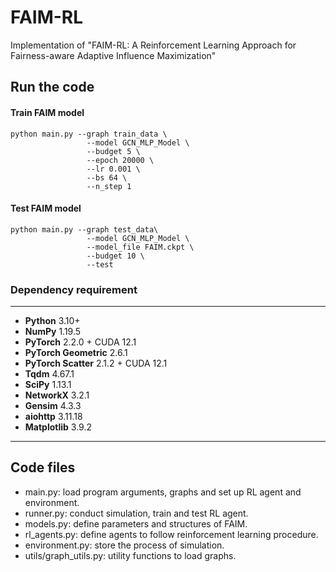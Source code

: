 # FAIM-RL

Implementation of "FAIM-RL: A Reinforcement Learning Approach for Fairness-aware Adaptive Influence Maximization"

Run the code
------------

#### Train FAIM model

	python main.py --graph train_data \
                     --model GCN_MLP_Model \
                     --budget 5 \
                     --epoch 20000 \
                     --lr 0.001 \
                     --bs 64 \
                     --n_step 1

#### Test FAIM model

	python main.py --graph test_data\
                     --model GCN_MLP_Model \
                     --model_file FAIM.ckpt \
                     --budget 10 \
                     --test



### Dependency requirement

---

* **Python** 3.10+
* **NumPy** 1.19.5
* **PyTorch** 2.2.0 + CUDA 12.1
* **PyTorch Geometric** 2.6.1
* **PyTorch Scatter** 2.1.2 + CUDA 12.1
* **Tqdm** 4.67.1
* **SciPy** 1.13.1
* **NetworkX** 3.2.1
* **Gensim** 4.3.3
* **aiohttp** 3.11.18
* **Matplotlib** 3.9.2

---


Code files
----------

- main.py: load program arguments, graphs and set up RL agent and environment.
- runner.py: conduct simulation, train and test RL agent.
- models.py: define parameters and structures of FAIM.  
- rl_agents.py: define agents to follow reinforcement learning procedure.
- environment.py: store the process of simulation.  
- utils/graph_utils.py: utility functions to load graphs.   

